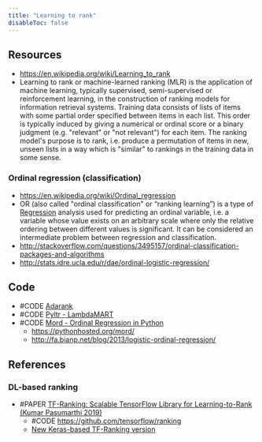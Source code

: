 ```yaml
---
title: "Learning to rank"
disableToc: false 
---
```


## Resources
- https://en.wikipedia.org/wiki/Learning_to_rank
- Learning to rank or machine-learned ranking (MLR) is the application of machine learning, typically supervised, semi-supervised or reinforcement learning, in the construction of ranking models for information retrieval systems. Training data consists of lists of items with some partial order specified between items in each list. This order is typically induced by giving a numerical or ordinal score or a binary judgment (e.g. "relevant" or "not relevant") for each item. The ranking model's purpose is to rank, i.e. produce a permutation of items in new, unseen lists in a way which is "similar" to rankings in the training data in some sense.

### Ordinal regression (classification)
- https://en.wikipedia.org/wiki/Ordinal_regression
- OR (also called "ordinal classification" or “ranking learning”) is a type of [Regression](AI/Supervised%20Learning/Regression.md) analysis used for predicting an ordinal variable, i.e. a variable whose value exists on an arbitrary scale where only the relative ordering between different values is significant. It can be considered an intermediate problem between regression and classification.
- http://stackoverflow.com/questions/3495157/ordinal-classification-packages-and-algorithms
- http://stats.idre.ucla.edu/r/dae/ordinal-logistic-regression/

## Code
- #CODE [Adarank](https://github.com/rueycheng/AdaRank)
- #CODE [Pyltr - LambdaMART](https://github.com/jma127/pyltr)
- #CODE [Mord - Ordinal Regression in Python](https://github.com/fabianp/mord)
	- https://pythonhosted.org/mord/
	- http://fa.bianp.net/blog/2013/logistic-ordinal-regression/

## References
### DL-based ranking
- #PAPER [TF-Ranking: Scalable TensorFlow Library for Learning-to-Rank (Kumar Pasumarthi 2019)](https://research.google/pubs/pub48160/)
	- #CODE https://github.com/tensorflow/ranking
	- [New Keras-based TF-Ranking version](https://ai.googleblog.com/2021/07/advances-in-tf-ranking.html)
